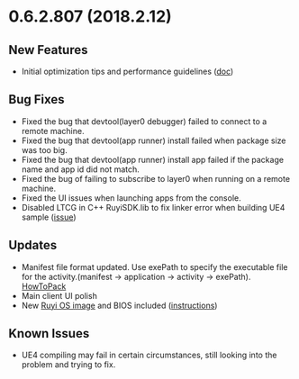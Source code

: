 # 0.6.2.807 (2018.2.12)

## New Features
* Initial optimization tips and performance guidelines ([doc](../topics/optimization.md))

## Bug Fixes
* Fixed the bug that devtool(layer0 debugger) failed to connect to a remote machine.
* Fixed the bug that devtool(app runner) install failed when package size was too big.
* Fixed the bug that devtool(app runner) install app failed if the package name and app id did not match.
* Fixed the bug of failing to subscribe to layer0 when running on a remote machine.
* Fixed the UI issues when launching apps from the console.
* Disabled LTCG in C++ RuyiSDK.lib to fix linker error when building UE4 sample ([issue](https://bitbucket.org/playruyi/unreal_demo/issues/1))

## Updates
* Manifest file format updated. Use exePath to specify the executable file for the activity.(manifest -> application -> activity -> exePath). [HowToPack](../tutorials/how_to_pack.md)
* Main client UI polish
* New [Ruyi OS image](http://dev.playruyi.com/uservices) and BIOS included ([instructions](../topics/bios.md))

## Known Issues
* UE4 compiling may fail in certain circumstances, still looking into the problem and trying to fix.